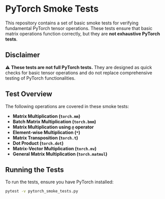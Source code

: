 # PyTorch Smoke Tests

This repository contains a set of basic smoke tests for verifying fundamental PyTorch tensor operations. These tests ensure that basic matrix operations function correctly, but they are **not exhaustive PyTorch tests**. 

## Disclaimer

⚠️ **These tests are not full PyTorch tests.** They are designed as quick checks for basic tensor operations and do not replace comprehensive testing of PyTorch functionalities.

## Test Overview

The following operations are covered in these smoke tests:

- **Matrix Multiplication (`torch.mm`)**  
- **Batch Matrix Multiplication (`torch.bmm`)**  
- **Matrix Multiplication using `@` operator**  
- **Element-wise Multiplication (`*`)**  
- **Matrix Transposition (`torch.t`)**  
- **Dot Product (`torch.dot`)**  
- **Matrix-Vector Multiplication (`torch.mv`)**  
- **General Matrix Multiplication (`torch.matmul`)**  

## Running the Tests

To run the tests, ensure you have PyTorch installed:

```bash
pytest -v pytorch_smoke_tests.py
